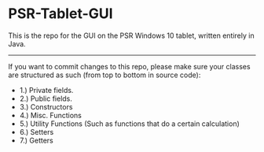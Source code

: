 # PSR-Tablet-GUI
This is the repo for the GUI on the PSR Windows 10 tablet, written entirely in Java.  

------------------------


If you want to commit changes to this repo, please make sure your classes are structured as such (from top to bottom in source code):
* 1.) Private fields.
* 2.) Public fields.
* 3.) Constructors
* 4.) Misc. Functions
* 5.) Utility Functions (Such as functions that do a certain calculation)
* 6.) Setters
* 7.) Getters
